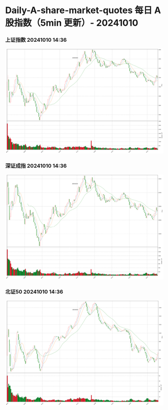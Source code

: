 
# Daily-A-share-market-quotes 每日 A 股指数（5min 更新）- 20241010

### 上证指数 20241010 14:36
![](./fig/2024/10/20241010-sh000001.png)

### 深证成指 20241010 14:36
![](./fig/2024/10/20241010-sz399001.png)

### 北证50 20241010 14:36
![](./fig/2024/10/20241010-bj899050.png)
